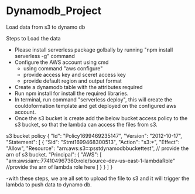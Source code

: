 # Dynamodb_Project
Load data from s3 to dynamo db

Steps to Load the data
- Please install serverless package golbally by running "npm install serverless -g" command
- Configure the AWS account using cmd 
    - using command "aws configure"
    - provide access key and sceret access key
    - provide default region and output format
- Create a dynamodb table with the attributes required
- Run npm install for install the required libraries.
- In terminal, run command "serverless deploy", this will create the couldoformation template and get deployed on the configured aws account.
- Once the s3 bucket is create add the below bucket access policy to the s3 bucket, so that the lambda can access the files from s3.

s3 bucket policy
{
    "Id": "Policy1699469235147",
    "Version": "2012-10-17",
    "Statement": [
    {
        "Sid": "Stmt1699468300513",
        "Action": "s3:*",
        "Effect": "Allow",
        "Resource": "arn:aws:s3:::psstdynamodbbuckettest", // provide the arn of s3 bucket.
        "Principal": {
        "AWS": [
            "arn:aws:iam::774104967360:role/source-dev-us-east-1-lambdaRole" //provide the arn of lambda role here 
        ]
        }
    }
    ]
}

-with these steps, we are all set to upload the file to s3 and it will trigger the lambda to push data to dynamo db.